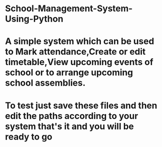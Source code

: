 # School-Management-System-Using-Python
# A simple system which can be used to Mark attendance,Create or edit timetable,View upcoming events of school or to arrange upcoming school assemblies.
# To test just save these files and then edit the paths according to your system that's it and you will be ready to go
